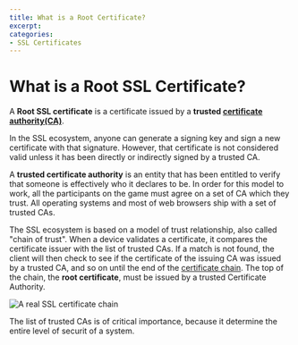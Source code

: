 ```yaml
---
title: What is a Root Certificate?
excerpt:
categories:
- SSL Certificates
---
```


# What is a Root SSL Certificate?

A **Root SSL certificate** is a certificate issued by a **trusted [certificate authority(CA)](/articles/what-is-certificate-authority/)**.

In the SSL ecosystem, anyone can generate a signing key and sign a new certificate with that signature. However, that certificate is not considered valid unless it has been directly or indirectly signed by a trusted CA.

A **trusted certificate authority** is an entity that has been entitled to verify that someone is effectively who it declares to be. In order for this model to work, all the participants on the game must agree on a set of CA which they trust. All operating systems and most of web browsers ship with a set of trusted CAs.

The SSL ecosystem is based on a model of trust relationship, also called "chain of trust". When a device validates a certificate, it compares the certificate issuer with the list of trusted CAs. If a match is not found, the client will then check to see if the certificate of the issuing CA was issued by a trusted CA, and so on until the end of the [certificate chain](/articles/what-is-ssl-certificate-chain/). The top of the chain, the **root certificate**, must be issued by a trusted Certificate Authority.

![A real SSL certificate chain](http://cl.ly/image/1v1s1J3B1m1S/dnsimple-ssl-chain-robowhois.png)

The list of trusted CAs is of critical importance, because it determine the entire level of securit of a system.
